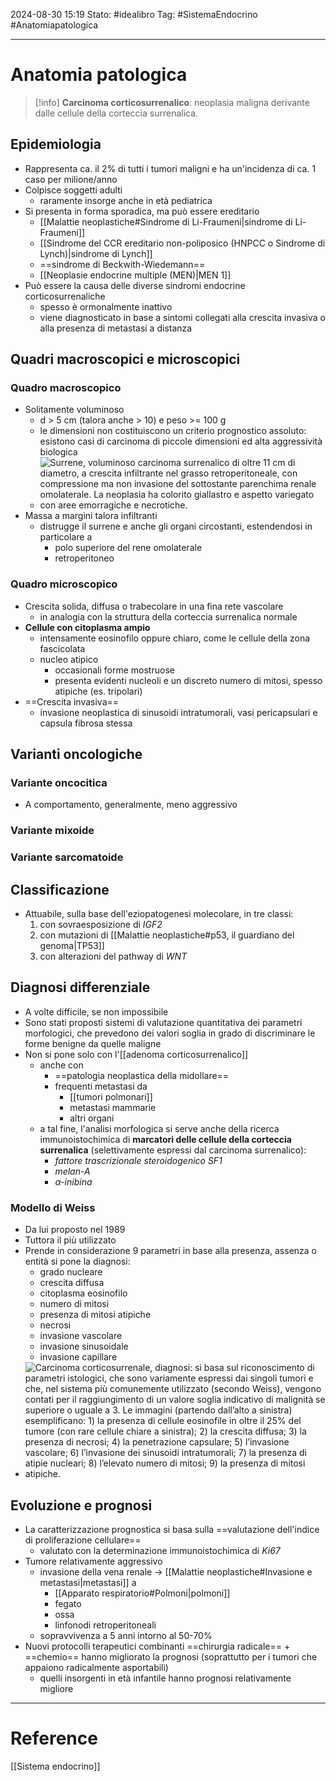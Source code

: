 2024-08-30 15:19
Stato: #idealibro 
Tag: #SistemaEndocrino #Anatomiapatologica 

---
# Anatomia patologica
>[!info]
> **Carcinoma corticosurrenalico**: neoplasia maligna derivante dalle cellule della corteccia surrenalica.
## Epidemiologia
- Rappresenta ca. il 2% di tutti i tumori maligni e ha un'incidenza di ca. 1 caso per milione/anno
- Colpisce soggetti adulti
	- raramente insorge anche in età pediatrica
- Si presenta in forma sporadica, ma può essere ereditario
	- [[Malattie neoplastiche#Sindrome di Li-Fraumeni|sindrome di Li-Fraumeni]]
	- [[Sindrome del CCR ereditario non-poliposico (HNPCC o Sindrome di Lynch)|sindrome di Lynch]]
	- ==sindrome di Beckwith-Wiedemann==
	- [[Neoplasie endocrine multiple (MEN)|MEN 1]]
- Può essere la causa delle diverse sindromi endocrine corticosurrenaliche
	- spesso è ormonalmente inattivo
	- viene diagnosticato in base a sintomi collegati alla crescita invasiva o alla presenza di metastasi a distanza
## Quadri macroscopici e microscopici
### Quadro macroscopico
- Solitamente voluminoso
	- d > 5 cm (talora anche > 10) e peso >= 100 g
	- le dimensioni non costituiscono un criterio prognostico assoluto: esistono casi di carcinoma di piccole dimensioni ed alta aggressività biologica
	- ![Surrene, voluminoso carcinoma surrenalico di oltre 11 cm di diametro, a crescita infiltrante nel grasso retroperitoneale, con compressione ma non invasione del sottostante parenchima renale omolaterale. La neoplasia ha colorito giallastro e aspetto variegato con aree emorragiche e necrotiche.](https://i.imgur.com/GzVUpw9.jpeg)
- Massa a margini talora infiltranti
	- distrugge il surrene e anche gli organi circostanti, estendendosi in particolare a
		- polo superiore del rene omolaterale
		- retroperitoneo
### Quadro microscopico
- Crescita solida, diffusa o trabecolare in una fina rete vascolare
	- in analogia con la struttura della corteccia surrenalica normale
- **Cellule con citoplasma ampio**
	- intensamente eosinofilo oppure chiaro, come le cellule della zona fascicolata
	- nucleo atipico
		- occasionali forme mostruose
		- presenta evidenti nucleoli e un discreto numero di mitosi, spesso atipiche (es. tripolari)
- ==Crescita invasiva==
	- invasione neoplastica di sinusoidi intratumorali, vasi pericapsulari e capsula fibrosa stessa
## Varianti oncologiche
### Variante oncocitica
- A comportamento, generalmente, meno aggressivo
### Variante mixoide
### Variante sarcomatoide
## Classificazione
- Attuabile, sulla base dell'eziopatogenesi molecolare, in tre classi:
	1. con sovraesposizione di *IGF2*
	2. con mutazioni di [[Malattie neoplastiche#p53, il guardiano del genoma|TP53]]
	3. con alterazioni del pathway di *WNT*
## Diagnosi differenziale
- A volte difficile, se non impossibile
- Sono stati proposti sistemi di valutazione quantitativa dei parametri morfologici, che prevedono dei valori soglia in grado di discriminare le forme benigne da quelle maligne
- Non si pone solo con l'[[adenoma corticosurrenalico]]
	- anche con
		- ==patologia neoplastica della midollare==
		- frequenti metastasi da
			- [[tumori polmonari]]
			- metastasi mammarie
			- altri organi
	- a tal fine, l'analisi morfologica si serve anche della ricerca immunoistochimica di **marcatori delle cellule della corteccia surrenalica** (selettivamente espressi dal carcinoma surrenalico):
		- *fattore trascrizionale steroidogenico SF1*
		- *melan-A*
		- *α-inibina*
### Modello di Weiss
- Da lui proposto nel 1989
- Tuttora il più utilizzato
- Prende in considerazione 9 parametri in base alla presenza, assenza o entità si pone la diagnosi:
	- grado nucleare
	- crescita diffusa
	- citoplasma eosinofilo
	- numero di mitosi
	- presenza di mitosi atipiche
	- necrosi
	- invasione vascolare
	- invasione sinusoidale
	- invasione capillare
- ![Carcinoma corticosurrenale, diagnosi: si basa sul riconoscimento di parametri istologici, che sono variamente espressi dai singoli tumori e che, nel sistema più comunemente utilizzato (secondo Weiss), vengono contati per il raggiungimento di un valore soglia indicativo di malignità se superiore o uguale a 3. Le immagini (partendo dall’alto a sinistra) esemplificano: 1) la presenza di cellule eosinofile in oltre il 25% del tumore (con rare cellule chiare a sinistra); 2) la crescita diffusa; 3) la presenza di necrosi; 4) la penetrazione capsulare; 5) l’invasione vascolare; 6) l’invasione dei sinusoidi intratumorali; 7) la presenza di atipie nucleari; 8) l’elevato numero di mitosi; 9) la presenza di mitosi atipiche.](https://i.imgur.com/r0QpZCi.png)
## Evoluzione e prognosi
- La caratterizzazione prognostica si basa sulla ==valutazione dell'indice di proliferazione cellulare==
	- valutato con la determinazione immunoistochimica di *Ki67*
- Tumore relativamente aggressivo
	- invasione della vena renale → [[Malattie neoplastiche#Invasione e metastasi|metastasi]] a
		- [[Apparato respiratorio#Polmoni|polmoni]]
		- fegato
		- ossa
		- linfonodi retroperitoneali
	- sopravvivenza a 5 anni intorno al 50-70%
- Nuovi protocolli terapeutici combinanti ==chirurgia radicale== + ==chemio== hanno migliorato la prognosi (soprattutto per i tumori che appaiono radicalmente asportabili)
	- quelli insorgenti in età infantile hanno prognosi relativamente migliore







---
# Reference
[[Sistema endocrino]]